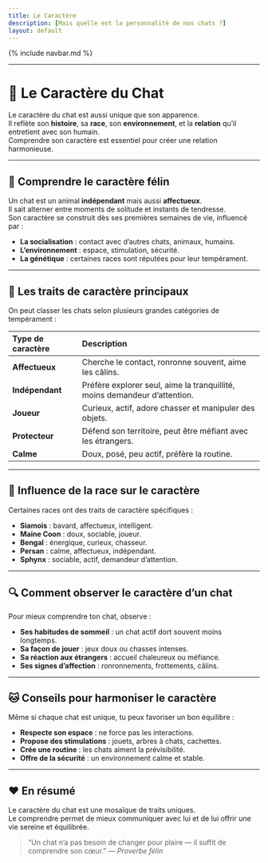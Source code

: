 ```yaml
---
title: Le Caractère
description: [Mais quelle est la personnalité de nos chats ?]
layout: default
---
```


{% include navbar.md %}

---

# 🐾 Le Caractère du Chat

Le caractère du chat est aussi unique que son apparence.  
Il reflète son **histoire**, sa **race**, son **environnement**, et la **relation** qu’il entretient avec son humain.  
Comprendre son caractère est essentiel pour créer une relation harmonieuse.

---

## 🌟 Comprendre le caractère félin

Un chat est un animal **indépendant** mais aussi **affectueux**.  
Il sait alterner entre moments de solitude et instants de tendresse.  
Son caractère se construit dès ses premières semaines de vie, influencé par :

- **La socialisation** : contact avec d’autres chats, animaux, humains.
- **L’environnement** : espace, stimulation, sécurité.
- **La génétique** : certaines races sont réputées pour leur tempérament.

---

## 📌 Les traits de caractère principaux

On peut classer les chats selon plusieurs grandes catégories de tempérament :

| Type de caractère | Description |
|:--|:--|
| **Affectueux** | Cherche le contact, ronronne souvent, aime les câlins. |
| **Indépendant** | Préfère explorer seul, aime la tranquillité, moins demandeur d’attention. |
| **Joueur** | Curieux, actif, adore chasser et manipuler des objets. |
| **Protecteur** | Défend son territoire, peut être méfiant avec les étrangers. |
| **Calme** | Doux, posé, peu actif, préfère la routine. |

---

## 🧬 Influence de la race sur le caractère

Certaines races ont des traits de caractère spécifiques :
- **Siamois** : bavard, affectueux, intelligent.
- **Maine Coon** : doux, sociable, joueur.
- **Bengal** : énergique, curieux, chasseur.
- **Persan** : calme, affectueux, indépendant.
- **Sphynx** : sociable, actif, demandeur d’attention.

---

## 🔍 Comment observer le caractère d’un chat

Pour mieux comprendre ton chat, observe :
- **Ses habitudes de sommeil** : un chat actif dort souvent moins longtemps.
- **Sa façon de jouer** : jeux doux ou chasses intenses.
- **Sa réaction aux étrangers** : accueil chaleureux ou méfiance.
- **Ses signes d’affection** : ronronnements, frottements, câlins.

---

## 🐱 Conseils pour harmoniser le caractère

Même si chaque chat est unique, tu peux favoriser un bon équilibre :

- **Respecte son espace** : ne force pas les interactions.
- **Propose des stimulations** : jouets, arbres à chats, cachettes.
- **Crée une routine** : les chats aiment la prévisibilité.
- **Offre de la sécurité** : un environnement calme et stable.

---

## ❤️ En résumé

Le caractère du chat est une mosaïque de traits uniques.  
Le comprendre permet de mieux communiquer avec lui et de lui offrir une vie sereine et équilibrée.  

> “Un chat n’a pas besoin de changer pour plaire — il suffit de comprendre son cœur.” — *Proverbe félin*

